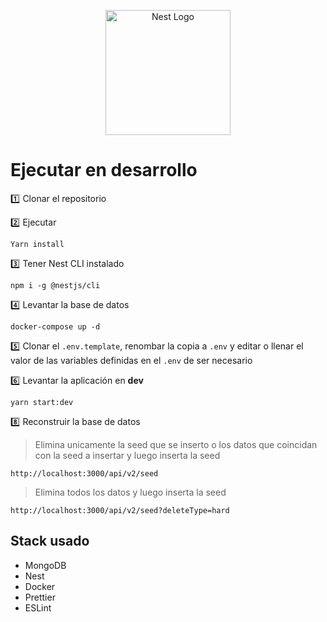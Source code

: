 <p align="center">
  <a href="http://nestjs.com/" target="blank"><img src="https://nestjs.com/img/logo-small.svg" width="200" alt="Nest Logo" /></a>
</p>

# Ejecutar en desarrollo

:one: Clonar el repositorio

:two: Ejecutar

```
Yarn install
```

:three: Tener Nest CLI instalado

```
npm i -g @nestjs/cli
```

:four: Levantar la base de datos

```
docker-compose up -d
```

:five: Clonar el `.env.template`, renombar la copia a `.env` y editar o llenar el valor de las variables definidas en el `.env` de ser necesario

:six: Levantar la aplicación en **dev**

```
yarn start:dev
```

:eight: Reconstruir la base de datos

> Elimina unicamente la seed que se inserto o los datos que coincidan con la seed a insertar y luego inserta la seed

```
http://localhost:3000/api/v2/seed
```

> Elimina todos los datos y luego inserta la seed

```
http://localhost:3000/api/v2/seed?deleteType=hard
```

## Stack usado

- MongoDB
- Nest
- Docker
- Prettier
- ESLint
